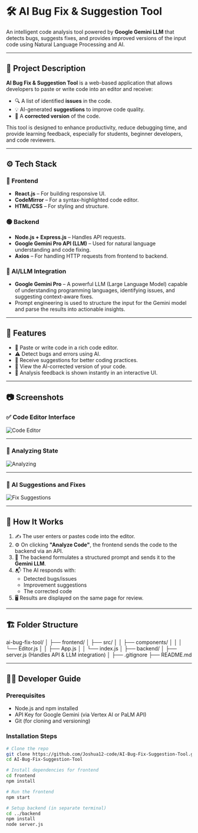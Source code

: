 # 🛠️ AI Bug Fix & Suggestion Tool

An intelligent code analysis tool powered by **Google Gemini LLM** that detects bugs, suggests fixes, and provides improved versions of the input code using Natural Language Processing and AI.

---

## 📌 Project Description

**AI Bug Fix & Suggestion Tool** is a web-based application that allows developers to paste or write code into an editor and receive:

- 🔍 A list of identified **issues** in the code.
- 💡 AI-generated **suggestions** to improve code quality.
- 🔧 A **corrected version** of the code.

This tool is designed to enhance productivity, reduce debugging time, and provide learning feedback, especially for students, beginner developers, and code reviewers.

---

## ⚙️ Tech Stack

### 🔵 Frontend
- **React.js** – For building responsive UI.
- **CodeMirror** – For a syntax-highlighted code editor.
- **HTML/CSS** – For styling and structure.

### 🟢 Backend
- **Node.js + Express.js** – Handles API requests.
- **Google Gemini Pro API (LLM)** – Used for natural language understanding and code fixing.
- **Axios** – For handling HTTP requests from frontend to backend.

### 🧠 AI/LLM Integration
- **Google Gemini Pro** – A powerful LLM (Large Language Model) capable of understanding programming languages, identifying issues, and suggesting context-aware fixes.
- Prompt engineering is used to structure the input for the Gemini model and parse the results into actionable insights.

---

## 🚀 Features

- 📝 Paste or write code in a rich code editor.
- ⚠️ Detect bugs and errors using AI.
- 💬 Receive suggestions for better coding practices.
- 🔄 View the AI-corrected version of your code.
- 🔎 Analysis feedback is shown instantly in an interactive UI.

---

## 📷 Screenshots

### ✅ Code Editor Interface
![Code Editor](./screenshots/Screenshot%202025-07-11%20013955.png)

---

### 🔄 Analyzing State
![Analyzing](./screenshots/Screenshot%202025-07-11%20014014.png)

---

### 🧠 AI Suggestions and Fixes
![Fix Suggestions](./screenshots/Screenshot%202025-07-11%20014040.png)

---

## 🔗 How It Works

1. ✍️ The user enters or pastes code into the editor.
2. ⚙️ On clicking **"Analyze Code"**, the frontend sends the code to the backend via an API.
3. 🤖 The backend formulates a structured prompt and sends it to the **Gemini LLM**.
4. 📬 The AI responds with:
   - Detected bugs/issues
   - Improvement suggestions
   - The corrected code
5. 🖥️ Results are displayed on the same page for review.

---

## 🏗️ Folder Structure

ai-bug-fix-tool/
│
├── frontend/
│ ├── src/
│ │ ├── components/
│ │ │ └── Editor.js
│ │ ├── App.js
│ │ └── index.js
│
├── backend/
│ ├── server.js (Handles API & LLM integration)
│
├── .gitignore
├── README.md


---

## 🧑‍💻 Developer Guide

### Prerequisites

- Node.js and npm installed
- API Key for Google Gemini (via Vertex AI or PaLM API)
- Git (for cloning and versioning)

### Installation Steps

```bash
# Clone the repo
git clone https://github.com/Joshua12-code/AI-Bug-Fix-Suggestion-Tool.git
cd AI-Bug-Fix-Suggestion-Tool

# Install dependencies for frontend
cd frontend
npm install

# Run the frontend
npm start

# Setup backend (in separate terminal)
cd ../backend
npm install
node server.js
